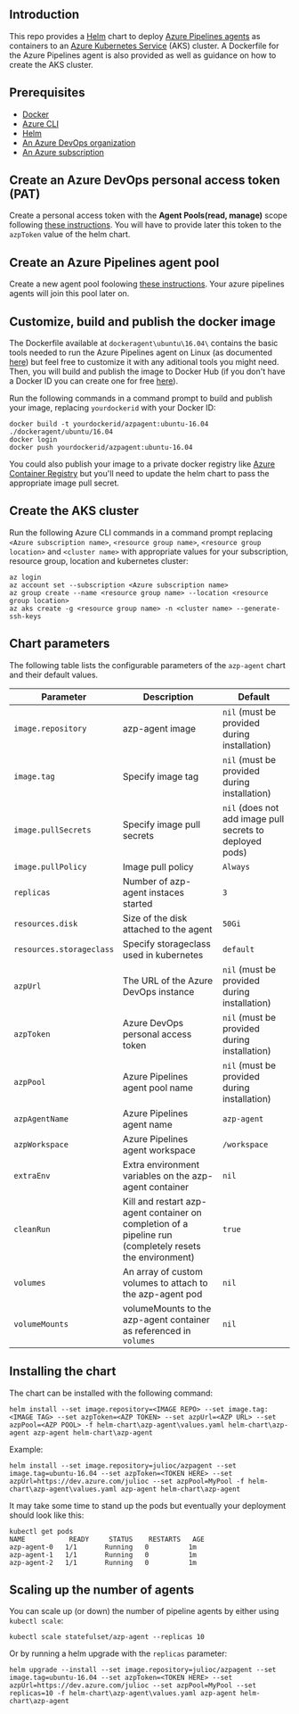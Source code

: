 ## Introduction

This repo provides a [Helm](https://helm.sh) chart to deploy [Azure Pipelines agents](https://docs.microsoft.com/en-us/azure/devops/pipelines/agents/agents) as containers to an [Azure Kubernetes Service](https://azure.microsoft.com/en-us/services/kubernetes-service) (AKS) cluster. A Dockerfile for the Azure Pipelines agent is also provided as well as guidance on how to create the AKS cluster.

## Prerequisites
 - [Docker](https://docs.docker.com/install)
 - [Azure CLI](https://docs.microsoft.com/en-us/cli/azure/install-azure-cli)
 - [Helm](https://github.com/helm/helm/releases)
 - [An Azure DevOps organization](https://docs.microsoft.com/en-us/azure/devops/organizations/accounts/create-organization)
 - [An Azure subscription](https://azure.microsoft.com/en-us/free)

## Create an Azure DevOps personal access token (PAT)
Create a personal access token with the **Agent Pools(read, manage)** scope following [these instructions](https://docs.microsoft.com/en-us/azure/devops/organizations/accounts/use-personal-access-tokens-to-authenticate). You will have to provide later this token to the `azpToken` value of the helm chart.

## Create an Azure Pipelines agent pool
Create a new agent pool foolowing [these instructions](https://docs.microsoft.com/en-us/azure/devops/pipelines/agents/pools-queues?#managing-pools-and-queues). Your azure pipelines agents will join this pool later on.

## Customize, build and publish the docker image
The Dockerfile available at `dockeragent\ubuntu\16.04\` contains the basic tools needed to run the Azure Pipelines agent on Linux (as documented [here](https://docs.microsoft.com/en-us/azure/devops/pipelines/agents/docker?#linux)) but feel free to customize it with any aditional tools you might need. Then, you will build and publish the image to Docker Hub (if you don't have a Docker ID you can create one for free [here](https://hub.docker.com)).

Run the following commands in a command prompt to build and publish your image, replacing `yourdockerid` with your Docker ID:

```
docker build -t yourdockerid/azpagent:ubuntu-16.04 ./dockeragent/ubuntu/16.04
docker login
docker push yourdockerid/azpagent:ubuntu-16.04
```

You could also publish your image to a private docker registry like [Azure Container Registry](https://docs.microsoft.com/en-us/azure/container-registry) but you'll need to update the helm chart to pass the appropriate image pull secret.

## Create the AKS cluster
Run the following Azure CLI commands in a command prompt replacing `<Azure subscription name>`, `<resource group name>`, `<resource group location>` and `<cluster name>` with appropriate values for your subscription, resource group, location and kubernetes cluster:
```
az login
az account set --subscription <Azure subscription name>
az group create --name <resource group name> --location <resource group location>
az aks create -g <resource group name> -n <cluster name> --generate-ssh-keys
```

## Chart parameters
The following table lists the configurable parameters of the `azp-agent` chart and their default values.

| Parameter                         | Description                            | Default                                                   |
| --------------------------------- | ---------------------------------------| --------------------------------------------------------- |
| `image.repository`                | azp-agent image                        | `nil` (must be provided during installation)              |
| `image.tag`                       | Specify image tag                      | `nil` (must be provided during installation)              |
| `image.pullSecrets`               | Specify image pull secrets             | `nil` (does not add image pull secrets to deployed pods)  |
| `image.pullPolicy`                | Image pull policy                      | `Always`                                                  |
| `replicas`                        | Number of azp-agent instaces started   | `3`                                                       |
| `resources.disk`                  | Size of the disk attached to the agent | `50Gi`                                                    |
| `resources.storageclass`          | Specify storageclass used in kubernetes| `default`                                         |
| `azpUrl`                          | The URL of the Azure DevOps instance   | `nil` (must be provided during installation)              |
| `azpToken`                        | Azure DevOps personal access token     | `nil` (must be provided during installation)              |
| `azpPool`                         | Azure Pipelines agent pool name        | `nil` (must be provided during installation)              |
| `azpAgentName`                    | Azure Pipelines agent name             | `azp-agent`                                               |
| `azpWorkspace`                    | Azure Pipelines agent workspace        | `/workspace`                                              |
| `extraEnv`                        | Extra environment variables on the azp-agent container | `nil`                                     |
| `cleanRun`                        | Kill and restart azp-agent container on completion of a pipeline run (completely resets the environment)  | `true` |
| `volumes`                         | An array of custom volumes to attach to the azp-agent pod | `nil`                                  |
| `volumeMounts`                    | volumeMounts to the azp-agent container as referenced in `volumes` | `nil`                         |


## Installing the chart

The chart can be installed with the following command:

```
helm install --set image.repository=<IMAGE REPO> --set image.tag:<IMAGE TAG> --set azpToken=<AZP TOKEN> --set azpUrl=<AZP URL> --set azpPool=<AZP POOL> -f helm-chart\azp-agent\values.yaml helm-chart\azp-agent azp-agent helm-chart\azp-agent
```

Example:
```
helm install --set image.repository=julioc/azpagent --set image.tag=ubuntu-16.04 --set azpToken=<TOKEN HERE> --set azpUrl=https://dev.azure.com/julioc --set azpPool=MyPool -f helm-chart\azp-agent\values.yaml azp-agent helm-chart\azp-agent
```

It may take some time to stand up the pods but eventually your deployment should look like this:

```
kubectl get pods
NAME           READY     STATUS    RESTARTS   AGE
azp-agent-0   1/1       Running   0          1m
azp-agent-1   1/1       Running   0          1m
azp-agent-2   1/1       Running   0          1m
```

## Scaling up the number of agents

You can scale up (or down) the number of pipeline agents by either using `kubectl scale`:

```
kubectl scale statefulset/azp-agent --replicas 10
```

Or by running a helm upgrade with the `replicas` parameter:

```
helm upgrade --install --set image.repository=julioc/azpagent --set image.tag=ubuntu-16.04 --set azpToken=<TOKEN HERE> --set azpUrl=https://dev.azure.com/julioc --set azpPool=MyPool --set replicas=10 -f helm-chart\azp-agent\values.yaml azp-agent helm-chart\azp-agent
```
